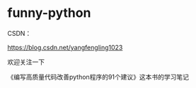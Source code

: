 # funny-python
CSDN：

https://blog.csdn.net/yangfengling1023

欢迎关注一下

《编写高质量代码改善python程序的91个建议》这本书的学习笔记